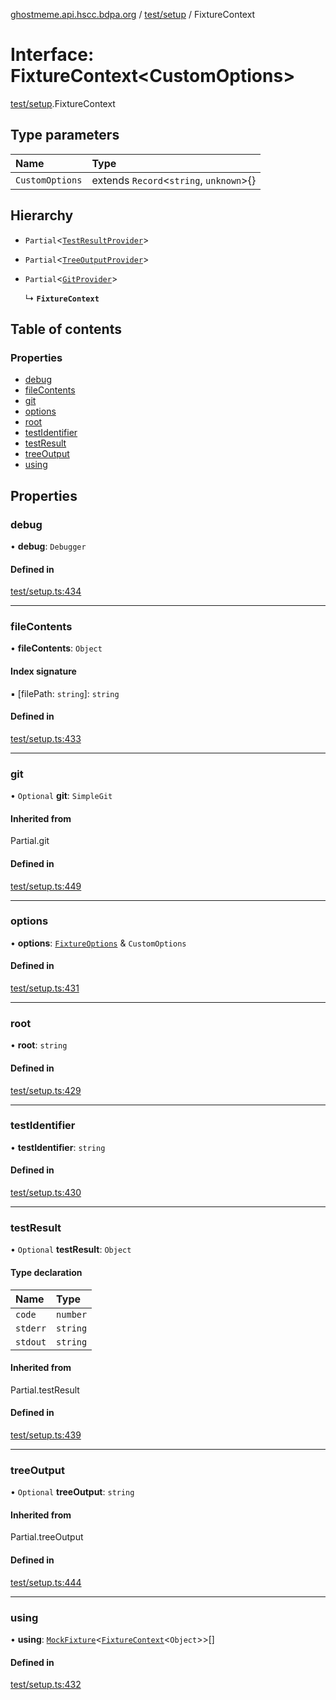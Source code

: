 [ghostmeme.api.hscc.bdpa.org][1] / [test/setup][2] / FixtureContext

# Interface: FixtureContext\<CustomOptions>

[test/setup][2].FixtureContext

## Type parameters

| Name            | Type                                    |
| :-------------- | :-------------------------------------- |
| `CustomOptions` | extends `Record`<`string`, `unknown`>{} |

## Hierarchy

- `Partial`<[`TestResultProvider`][3]>

- `Partial`<[`TreeOutputProvider`][4]>

- `Partial`<[`GitProvider`][5]>

  ↳ **`FixtureContext`**

## Table of contents

### Properties

- [debug][6]
- [fileContents][7]
- [git][8]
- [options][9]
- [root][10]
- [testIdentifier][11]
- [testResult][12]
- [treeOutput][13]
- [using][14]

## Properties

### debug

• **debug**: `Debugger`

#### Defined in

[test/setup.ts:434][15]

---

### fileContents

• **fileContents**: `Object`

#### Index signature

▪ \[filePath: `string`]: `string`

#### Defined in

[test/setup.ts:433][16]

---

### git

• `Optional` **git**: `SimpleGit`

#### Inherited from

Partial.git

#### Defined in

[test/setup.ts:449][17]

---

### options

• **options**: [`FixtureOptions`][18] & `CustomOptions`

#### Defined in

[test/setup.ts:431][19]

---

### root

• **root**: `string`

#### Defined in

[test/setup.ts:429][20]

---

### testIdentifier

• **testIdentifier**: `string`

#### Defined in

[test/setup.ts:430][21]

---

### testResult

• `Optional` **testResult**: `Object`

#### Type declaration

| Name     | Type     |
| :------- | :------- |
| `code`   | `number` |
| `stderr` | `string` |
| `stdout` | `string` |

#### Inherited from

Partial.testResult

#### Defined in

[test/setup.ts:439][22]

---

### treeOutput

• `Optional` **treeOutput**: `string`

#### Inherited from

Partial.treeOutput

#### Defined in

[test/setup.ts:444][23]

---

### using

• **using**: [`MockFixture`][24]<[`FixtureContext`][25]<`Object`>>\[]

#### Defined in

[test/setup.ts:432][26]

[1]: ../README.md
[2]: ../modules/test_setup.md
[3]: test_setup.TestResultProvider.md
[4]: test_setup.TreeOutputProvider.md
[5]: test_setup.GitProvider.md
[6]: test_setup.FixtureContext.md#debug
[7]: test_setup.FixtureContext.md#filecontents
[8]: test_setup.FixtureContext.md#git
[9]: test_setup.FixtureContext.md#options
[10]: test_setup.FixtureContext.md#root
[11]: test_setup.FixtureContext.md#testidentifier
[12]: test_setup.FixtureContext.md#testresult
[13]: test_setup.FixtureContext.md#treeoutput
[14]: test_setup.FixtureContext.md#using
[15]:
  https://github.com/nhscc/ghostmeme.api.hscc.bdpa.org/blob/314b1d1/test/setup.ts#L434
[16]:
  https://github.com/nhscc/ghostmeme.api.hscc.bdpa.org/blob/314b1d1/test/setup.ts#L433
[17]:
  https://github.com/nhscc/ghostmeme.api.hscc.bdpa.org/blob/314b1d1/test/setup.ts#L449
[18]: test_setup.FixtureOptions.md
[19]:
  https://github.com/nhscc/ghostmeme.api.hscc.bdpa.org/blob/314b1d1/test/setup.ts#L431
[20]:
  https://github.com/nhscc/ghostmeme.api.hscc.bdpa.org/blob/314b1d1/test/setup.ts#L429
[21]:
  https://github.com/nhscc/ghostmeme.api.hscc.bdpa.org/blob/314b1d1/test/setup.ts#L430
[22]:
  https://github.com/nhscc/ghostmeme.api.hscc.bdpa.org/blob/314b1d1/test/setup.ts#L439
[23]:
  https://github.com/nhscc/ghostmeme.api.hscc.bdpa.org/blob/314b1d1/test/setup.ts#L444
[24]: test_setup.MockFixture.md
[25]: test_setup.FixtureContext.md
[26]:
  https://github.com/nhscc/ghostmeme.api.hscc.bdpa.org/blob/314b1d1/test/setup.ts#L432
